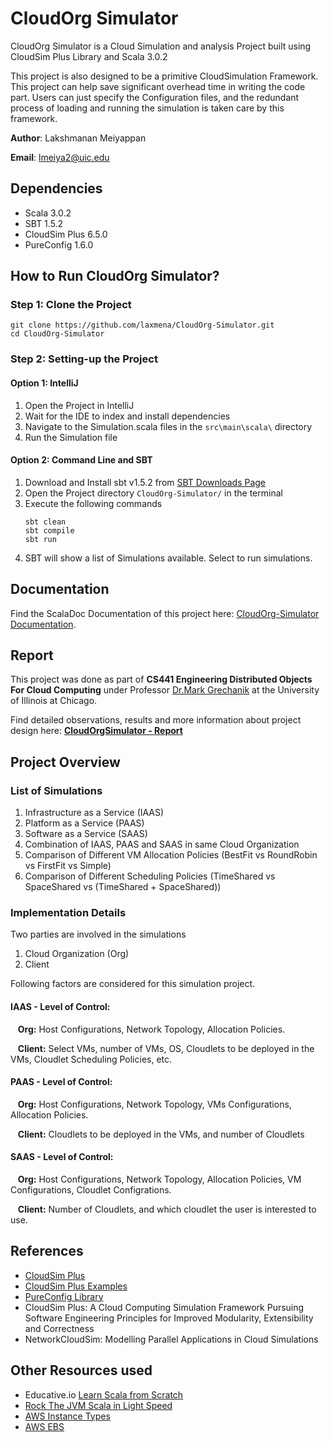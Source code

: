 # CloudOrg Simulator

CloudOrg Simulator is a Cloud Simulation and analysis Project built using CloudSim Plus Library and Scala 3.0.2 

This project is also designed to be a primitive CloudSimulation Framework. This project can help save significant overhead time in writing the code part. Users can just specify the Configuration files, and the redundant process of loading and running the simulation is taken care by this framework.

**Author**: Lakshmanan Meiyappan

**Email**: lmeiya2@uic.edu

## Dependencies

- Scala 3.0.2
- SBT 1.5.2
- CloudSim Plus 6.5.0
- PureConfig 1.6.0

## How to Run CloudOrg Simulator?

### Step 1: Clone the Project
```shell
git clone https://github.com/laxmena/CloudOrg-Simulator.git
cd CloudOrg-Simulator
```

### Step 2: Setting-up the Project 
#### Option 1: IntelliJ
1. Open the Project in IntelliJ
2. Wait for the IDE to index and install dependencies
3. Navigate to the Simulation<x>.scala files in the `src\main\scala\` directory
4. Run the Simulation file

#### Option 2: Command Line and SBT 
1. Download and Install sbt v1.5.2 from [SBT Downloads Page](https://www.scala-sbt.org/download.html)
2. Open the Project directory `CloudOrg-Simulator/` in the terminal
3. Execute the following commands
    ```shell
   sbt clean
   sbt compile
   sbt run
   ```
4. SBT will show a list of Simulations available. Select to run simulations.

## Documentation

Find the ScalaDoc Documentation of this project here: [CloudOrg-Simulator Documentation](https://laxmena.github.io/CloudOrg-Simulator/).

## Report

This project was done as part of **CS441 Engineering Distributed Objects For Cloud Computing** under Professor [Dr.Mark Grechanik](https://www.cs.uic.edu/~drmark) at the University of Illinois at Chicago.

Find detailed observations, results and more information about project design here: **[CloudOrgSimulator - Report](report/README.md)**

## Project Overview

### List of Simulations
1. Infrastructure as a Service (IAAS)
2. Platform as a Service (PAAS)
3. Software as a Service (SAAS)
4. Combination of IAAS, PAAS and SAAS in same Cloud Organization
5. Comparison of Different VM Allocation Policies (BestFit vs RoundRobin vs FirstFit vs Simple)
6. Comparison of Different Scheduling Policies (TimeShared vs SpaceShared vs (TimeShared + SpaceShared))

### Implementation Details

Two parties are involved in the simulations
1. Cloud Organization (Org)
2. Client

Following factors are considered for this simulation project.

#### IAAS - Level of Control:

&nbsp;&nbsp; **Org:** Host Configurations, Network Topology, Allocation Policies.

&nbsp;&nbsp; **Client:** Select VMs, number of VMs, OS, Cloudlets to be deployed in the VMs, Cloudlet Scheduling Policies, etc.

#### PAAS - Level of Control:

&nbsp;&nbsp; **Org:** Host Configurations, Network Topology, VMs Configurations, Allocation Policies.

&nbsp;&nbsp; **Client:** Cloudlets to be deployed in the VMs, and number of Cloudlets

#### SAAS - Level of Control:

&nbsp;&nbsp; **Org:** Host Configurations, Network Topology, Allocation Policies, VM Configurations, Cloudlet Configrations.

&nbsp;&nbsp; **Client:** Number of Cloudlets, and which cloudlet the user is interested to use.

## References

- [CloudSim Plus](https://cloudsimplus.org/)
- [CloudSim Plus Examples](https://github.com/manoelcampos/cloudsimplus/tree/master/cloudsim-plus-examples)
- [PureConfig Library](https://github.com/pureconfig/pureconfig)
- CloudSim Plus: A Cloud Computing Simulation Framework Pursuing Software Engineering Principles for Improved Modularity, Extensibility and Correctness
- NetworkCloudSim: Modelling Parallel Applications in Cloud Simulations

## Other Resources used
- Educative.io [Learn Scala from Scratch](https://www.educative.io/courses/learn-scala-from-scratch) 
- [Rock The JVM Scala in Light Speed](https://www.youtube.com/watch?v=-8V6bMjThNo)
- [AWS Instance Types](https://aws.amazon.com/ec2/instance-types/)
- [AWS EBS](https://aws.amazon.com/ebs/features/)